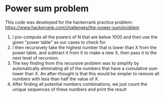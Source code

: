 # Power sum problem

This code was developed for the hackerrank practice problem: https://www.hackerrank.com/challenges/the-power-sum/problem

1. I pre-compute all the powers of N that are below 1000 and then use the given "power table" as our cases to check for.
2. I then recursively take the highest number that is lower than X from the power table, and subtract it from X to make a new X, then pass it to the next level of recursion.
3. The key finding from this recursive problem was to simplify by automatically eliminating all of the numbers that have a cumulative sum lower than X. An after-thought is that this would be simpler to remove all numbers with less than half the value of X.
4. After finding all potential numbers combinations, we just count the unique sequences of these numbers and print the result
